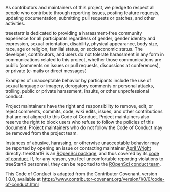 As contributors and maintainers of this project, we pledge to respect all people who contribute through reporting issues, 
posting feature requests, updating documentation, submitting pull requests or patches, and other activities.

treestartr is dedicated to providing a harassment-free community experience for all participants 
regardless of gender, gender identity and expression, sexual orientation, disability, 
physical appearance, body size, race, age or religion, familial status, or socioeconomic status. 
The developer, contributors, and users do not tolerate harassment in any form in communications
related to this project, whether those communications are public (comments on issues or pull requests,
discussions at conferences), or private (e-mails or direct messages)

Examples of unacceptable behavior by participants include the use of sexual language or 
imagery, derogatory comments or personal attacks, trolling, public or private harassment, 
insults, or other unprofessional conduct. 

Project maintainers have the right and responsibility to remove, edit, or reject comments, 
commits, code, wiki edits, issues, and other contributions that are not aligned to this 
Code of Conduct. Project maintainers also reserve the right to block users who refuse to
follow the policies of this document. Project maintainers who do not follow the Code of 
Conduct may be removed from the project team.

Instances of abusive, harassing, or otherwise unacceptable behavior may be reported by 
opening an issue or contacting maintainer [April Wright](wright.aprilm@gmail.com) directly.
treeStartR is an [ROpenSci package](https://ropensci.org/), and thus covered by its [code of conduct](https://ropensci.org/coc/).
If, for any reason, you feel uncomfortable reporting violations to treeStartR personnel,
they can be reported to the [ROpenSci conduct team](conduct@ropensci.org).  


This Code of Conduct is adapted from the Contributor Covenant, version 1.0.0, 
available at https://www.contributor-covenant.org/version/1/0/0/code-of-conduct.html
